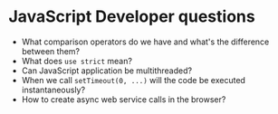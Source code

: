 JavaScript Developer questions
==============================

- What comparison operators do we have and what's the difference between them?
- What does `use strict` mean?
- Can JavaScript application be multithreaded?
- When we call `setTimeout(0, ...)` will the code be executed instantaneously?
- How to create async web service calls in the browser?
